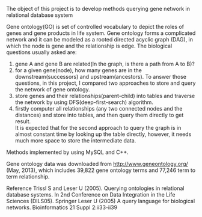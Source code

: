 The object of this project is to develop methods querying gene network in relational database system

Gene ontology(GO) is set of controlled vocabulary to depict the roles of genes and gene products in life system. 
Gene ontology forms a complicated network and it can be modeled as a rooted directed acyclic graph (DAG), 
in which the node is gene and the relationship is edge.  The biological questions usually asked  are: 
1) gene A and gene B are related(In the graph, is there a path from A to B)? 
2) for a given gene(node), how many genes are in the downstream(successors) and upstream(ancestors). 
To answer those questions, in this project,  I compared two approaches to store and query the network of gene ontology. 
1) store genes and their relationships(parent-child) into tables and traverse the network by using DFS(deep-first-search) algorithm. 
2) firstly computer all relationships (any two connected nodes and the distances) and store into tables, 
and then query them directly to get result.  
It is expected that for the second approach to query the graph is in almost constant time by looking up the table directly, however, 
it needs much more space to store the intermediate data. 


Methods implemented by using MySQL and C++.

Gene ontology data was downloaded from http://www.geneontology.org/ (May, 2013), which includes 39,822 gene ontology terms and 77,246  term to term relationship.

Reference
Trissl S and Leser U (2005). Querying ontologies in relational database systems. In 2nd Conference on Data Integration in the Life Sciences (DILS05). Springer
Leser U (2005) A query language for biological networks. Bioinformatics  21 Suppl 2:ii33-ii39 


